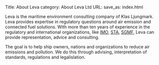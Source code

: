 Title: About Leva
category: About Leva Ltd
URL:
save_as: index.html


Leva is the maritime environment consulting company of Klas Ljungmark. Leva
provides expertise in regulatory questions around air emission and connected fuel
solutions. With more than ten years of experience in the regulatory and international
organizations, like [IMO](http://www.imo.org/), [STA](http://www.transportstyrelsen.se/en/shipping/),
[SGMF](http://www.sgmf.info), Leva can provide representation, advice and consulting.

The goal is to help ship owners, nations and organizations to reduce air
emissions and pollution. We do this through advising, interpretation of
standards, regulations and legalislation.
